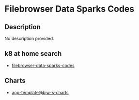 # Filebrowser Data Sparks Codes

## Description

No description provided.

## k8 at home search

- [filebrowser-data-sparks-codes](https://nanne.dev/k8s-at-home-search/#/filebrowser-data-sparks-codes)

## Charts

- [app-template@bjw-s-charts](https://bjw-s.github.io/helm-charts/)
